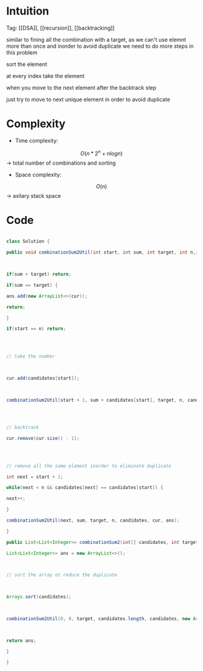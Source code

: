 # Intuition

<!-- Describe your first thoughts on how to solve this problem. -->

Tag: [[DSA]], [[recursion]], [[backtracking]]  


similar to fining all the combination with a target, as we can't use elemnt more than once and inorder to avoid duplicate we need to do more steps in this problem

  

sort the element

  

at every index take the element

when you move to the next element after the backtrack step

just try to move to next unique element in order to avoid duplicate

  

# Complexity

- Time complexity:

<!-- Add your time complexity here, e.g. $$O(n)$$ -->

$$O(n*2^n + nlogn)$$ -> total number of combinations and sorting

- Space complexity:

<!-- Add your space complexity here, e.g. $$O(n)$$ -->

$$O(n)$$ -> axilary stack space

  

# Code

```java []

class Solution {

public void combinationSum2Util(int start, int sum, int target, int n,int[] candidates, ArrayList<Integer> cur, List<List<Integer>> ans) {

  

if(sum > target) return;

if(sum == target) {

ans.add(new ArrayList<>(cur));

return;

}

if(start == n) return;

  
  

// take the number

  

cur.add(candidates[start]);

  

combinationSum2Util(start + 1, sum + candidates[start], target, n, candidates, cur,ans);

  
  

// backtrack

cur.remove(cur.size() - 1);

  
  

// remove all the same element inorder to eliminate duplicate

int next = start + 1;

while(next < n && candidates[next] == candidates[start]) {

next++;

}

combinationSum2Util(next, sum, target, n, candidates, cur, ans);

}

public List<List<Integer>> combinationSum2(int[] candidates, int target) {

List<List<Integer>> ans = new ArrayList<>();

  

// sort the array ot reduce the duplicate

  

Arrays.sort(candidates);

  

combinationSum2Util(0, 0, target, candidates.length, candidates, new ArrayList<>(), ans);

  

return ans;

}

}

```